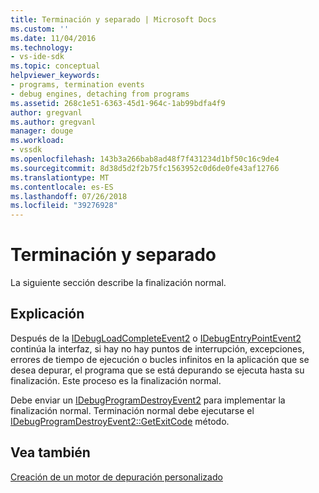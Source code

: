```yaml
---
title: Terminación y separado | Microsoft Docs
ms.custom: ''
ms.date: 11/04/2016
ms.technology:
- vs-ide-sdk
ms.topic: conceptual
helpviewer_keywords:
- programs, termination events
- debug engines, detaching from programs
ms.assetid: 268c1e51-6363-45d1-964c-1ab99bdfa4f9
author: gregvanl
ms.author: gregvanl
manager: douge
ms.workload:
- vssdk
ms.openlocfilehash: 143b3a266bab8ad48f7f431234d1bf50c16c9de4
ms.sourcegitcommit: 8d38d5d2f2b75fc1563952c0d6de0fe43af12766
ms.translationtype: MT
ms.contentlocale: es-ES
ms.lasthandoff: 07/26/2018
ms.locfileid: "39276928"
---
```

# <a name="termination-and-detaching"></a>Terminación y separado
La siguiente sección describe la finalización normal.  
  
## <a name="discussion"></a>Explicación  
 Después de la [IDebugLoadCompleteEvent2](../../extensibility/debugger/reference/idebugloadcompleteevent2.md) o [IDebugEntryPointEvent2](../../extensibility/debugger/reference/idebugentrypointevent2.md) continúa la interfaz, si hay no hay puntos de interrupción, excepciones, errores de tiempo de ejecución o bucles infinitos en la aplicación que se desea depurar, el programa que se está depurando se ejecuta hasta su finalización. Este proceso es la finalización normal.  
  
 Debe enviar un [IDebugProgramDestroyEvent2](../../extensibility/debugger/reference/idebugprogramdestroyevent2.md) para implementar la finalización normal. Terminación normal debe ejecutarse el [IDebugProgramDestroyEvent2::GetExitCode](../../extensibility/debugger/reference/idebugprogramdestroyevent2-getexitcode.md) método.  
  
## <a name="see-also"></a>Vea también  
 [Creación de un motor de depuración personalizado](../../extensibility/debugger/creating-a-custom-debug-engine.md)
